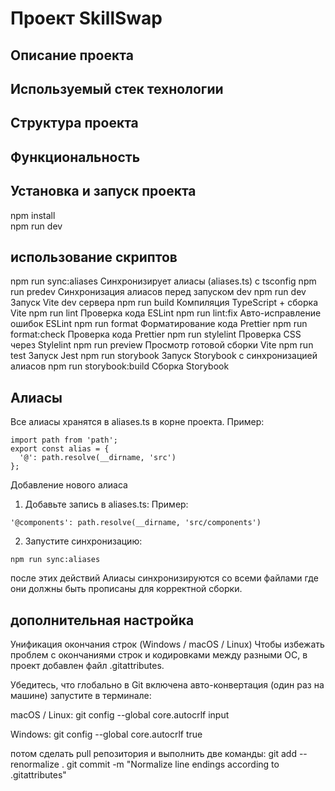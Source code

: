 # Проект SkillSwap



## Описание проекта

## Используемый стек технологии
## Структура проекта
## Функциональность
## Установка и запуск проекта
npm install  
npm run dev

## использование скриптов
npm run sync:aliases     Синхронизирует алиасы (aliases.ts) с tsconfig
npm run predev           Синхронизация алиасов перед запуском dev
npm run dev              Запуск Vite dev сервера
npm run build            Компиляция TypeScript + сборка Vite
npm run lint             Проверка кода ESLint
npm run lint:fix         Авто-исправление ошибок ESLint
npm run format           Форматирование кода Prettier
npm run format:check     Проверка кода Prettier
npm run stylelint        Проверка CSS через Stylelint
npm run preview          Просмотр готовой сборки Vite
npm run test             Запуск Jest
npm run storybook        Запуск Storybook с синхронизацией алиасов
npm run storybook:build  Сборка Storybook

## Алиасы

Все алиасы хранятся в aliases.ts в корне проекта.
Пример:
```
import path from 'path';
export const alias = {
  '@': path.resolve(__dirname, 'src')
};
```

Добавление нового алиаса

1. Добавьте запись в aliases.ts:
Пример:
```
'@components': path.resolve(__dirname, 'src/components')
```
2. Запустите синхронизацию:
```
npm run sync:aliases
```
после этих действий Алиасы синхронизируются со всеми файлами где они должны быть прописаны для корректной сборки.

## дополнительная настройка 
Унификация окончания строк (Windows / macOS / Linux)
Чтобы избежать проблем с окончаниями строк и кодировками между разными ОС, в проект добавлен файл .gitattributes.

Убедитесь, что глобально в Git включена авто-конвертация (один раз на машине) запустите в терминале:

macOS / Linux:
  git config --global core.autocrlf input

Windows:
  git config --global core.autocrlf true

потом сделать pull репозитория и выполнить две команды:
  git add --renormalize .
  git commit -m "Normalize line endings according to .gitattributes"